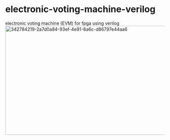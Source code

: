# electronic-voting-machine-verilog
electronic voting machine (EVM) for fpga using verilog
<img width="1280" height="346" alt="342784219-2a7d0a84-93ef-4e91-8a6c-d86797e44aa6" src="https://github.com/user-attachments/assets/cab19a89-cde9-44a1-8a3a-1d9a12987403" />
